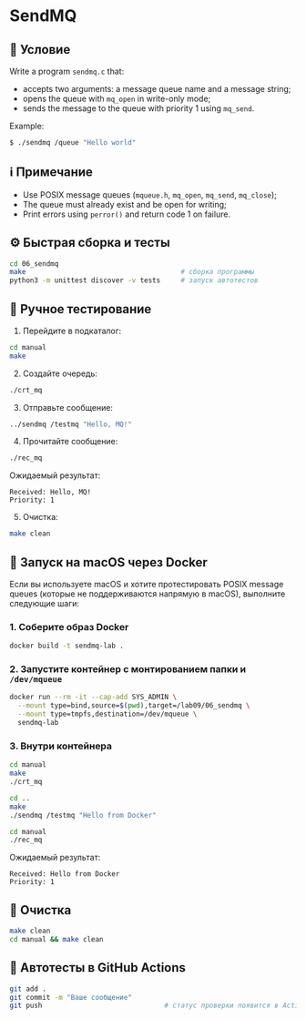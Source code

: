 # SendMQ

## 📝 Условие

Write a program `sendmq.c` that:

- accepts two arguments: a message queue name and a message string;
- opens the queue with `mq_open` in write-only mode;
- sends the message to the queue with priority 1 using `mq_send`.

Example:
```bash
$ ./sendmq /queue "Hello world"
```

## ℹ️ Примечание

- Use POSIX message queues (`mqueue.h`, `mq_open`, `mq_send`, `mq_close`);
- The queue must already exist and be open for writing;
- Print errors using `perror()` and return code 1 on failure.

## ⚙️ Быстрая сборка и тесты

```bash
cd 06_sendmq
make                                      # сборка программы
python3 -m unittest discover -v tests     # запуск автотестов
```

## 🧪 Ручное тестирование

1. Перейдите в подкаталог:

```bash
cd manual
make
```

2. Создайте очередь:

```bash
./crt_mq
```

3. Отправьте сообщение:

```bash
../sendmq /testmq "Hello, MQ!"
```

4. Прочитайте сообщение:

```bash
./rec_mq
```

Ожидаемый результат:

```
Received: Hello, MQ!
Priority: 1
```

5. Очистка:

```bash
make clean
```

## 🧪 Запуск на macOS через Docker

Если вы используете macOS и хотите протестировать POSIX message queues (которые не поддерживаются напрямую в macOS), выполните следующие шаги:

### 1. Соберите образ Docker

```bash
docker build -t sendmq-lab .
```

### 2. Запустите контейнер с монтированием папки и `/dev/mqueue`

```bash
docker run --rm -it --cap-add SYS_ADMIN \
  --mount type=bind,source=$(pwd),target=/lab09/06_sendmq \
  --mount type=tmpfs,destination=/dev/mqueue \
  sendmq-lab
```

### 3. Внутри контейнера

```bash
cd manual
make
./crt_mq

cd ..
make
./sendmq /testmq "Hello from Docker"

cd manual
./rec_mq
```

Ожидаемый результат:

```
Received: Hello from Docker
Priority: 1
```

## 🧹 Очистка

```bash
make clean
cd manual && make clean
```

## 🚀 Автотесты в GitHub Actions

```bash
git add .
git commit -m "Ваше сообщение"
git push                              # статус проверки появится в Actions ✅
```
